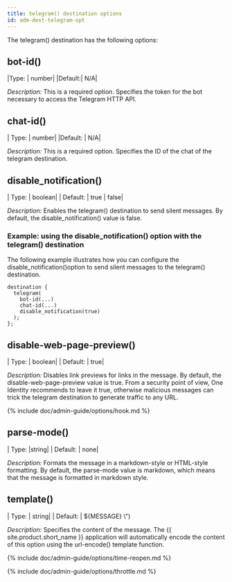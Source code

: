 ```yaml
---
title: telegram() destination options
id: adm-dest-telegram-opt
---
```


The telegram() destination has the following options:

## bot-id()

|Type:   |   number|
|Default:|   N/A|

*Description:* This is a required option. Specifies the token for the
bot necessary to access the Telegram HTTP API.

## chat-id()

|  Type: |     number|
|Default: |  N/A|

*Description:* This is a required option. Specifies the ID of the chat
of the telegram destination.

## disable_notification()

|  Type:    |  boolean|
|  Default: |  true \| false|

*Description:* Enables the telegram() destination to send silent
messages. By default, the disable_notification() value is false.

### Example: using the disable_notification() option with the telegram() destination

The following example illustrates how you can configure the
disable_notification()option to send silent messages to the telegram()
destination.

```config
destination {
  telegram(
    bot-id(...)
    chat-id(...) 
    disable_notification(true)
  ); 
};
```

## disable-web-page-preview()

|  Type:    |  boolean|
|  Default: |  true|

*Description:* Disables link previews for links in the message. By
default, the disable-web-page-preview value is true. From a security
point of view, One Identity recommends to leave it true, otherwise
malicious messages can trick the telegram destination to generate
traffic to any URL.

{% include doc/admin-guide/options/hook.md %}

## parse-mode()

|  Type:      |string|
|  Default:  | none|

*Description:* Formats the message in a markdown-style or HTML-style
formatting. By default, the parse-mode value is markdown, which means
that the message is formatted in markdown style.

## template()

|  Type:     | string|
|  Default:  | ${MESSAGE} \\\")

*Description:* Specifies the content of the message. The {{ site.product.short_name }}
application will automatically encode the content of this option using
the url-encode() template function.

{% include doc/admin-guide/options/time-reopen.md %}

{% include doc/admin-guide/options/throttle.md %}
